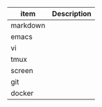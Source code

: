 | item      | Description   |
| --------- | -----------   |
|markdown   |               |
|emacs      |               |
|vi         |               |
|tmux       |               |
|screen     |               |
|git        |               |
|docker     |               |
